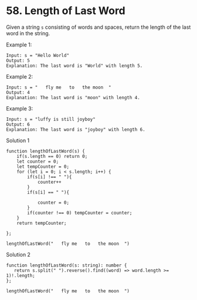 # 58. Length of Last Word

Given a string `s` consisting of words and spaces, return the length of the last word in the string.


Example 1:
```
Input: s = "Hello World"
Output: 5
Explanation: The last word is "World" with length 5.
```
Example 2:
```
Input: s = "   fly me   to   the moon  "
Output: 4
Explanation: The last word is "moon" with length 4.
```
Example 3:
```
Input: s = "luffy is still joyboy"
Output: 6
Explanation: The last word is "joyboy" with length 6.
```

Solution 1
```
function lengthOfLastWord(s) {
	if(s.length == 0) return 0;
	let counter = 0;
	let tempCounter = 0;
	for (let i = 0; i < s.length; i++) {
		if(s[i] !== " "){
			counter++	
		}
		if(s[i] == " "){
			
			counter = 0;
		}
		if(counter !== 0) tempCounter = counter;
	}
	return tempCounter;
	
};

lengthOfLastWord("   fly me   to   the moon  ")
```

Solution 2
```
function lengthOfLastWord(s: string): number {
   return s.split(" ").reverse().find((word) => word.length >= 1)!.length;
};

lengthOfLastWord("   fly me   to   the moon  ")
```